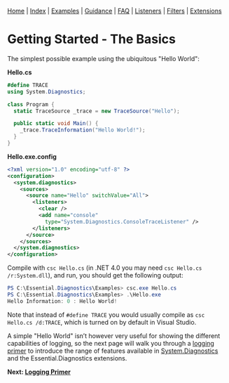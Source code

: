 [Home](../ReadMe.md) | [Index](Index.md) | [Examples](Examples.md) | [Guidance](Guidance.md) | [FAQ](FAQ.md) | [Listeners](Listeners.md) | [Filters](Filters.md) | [Extensions](Extensions.md)

# Getting Started - The Basics

The simplest possible example using the ubiquitous "Hello World":

**Hello.cs**
```c#
#define TRACE
using System.Diagnostics;

class Program {
  static TraceSource _trace = new TraceSource("Hello");

  public static void Main() {
    _trace.TraceInformation("Hello World!");
  }
}
```

**Hello.exe.config**
```xml
<?xml version="1.0" encoding="utf-8" ?>
<configuration>
  <system.diagnostics>
    <sources>
      <source name="Hello" switchValue="All">
        <listeners>
          <clear />
          <add name="console" 
            type="System.Diagnostics.ConsoleTraceListener" />
        </listeners>
      </source>
    </sources>
  </system.diagnostics>
</configuration>
```

Compile with `csc Hello.cs` (in .NET 4.0 you may need `csc Hello.cs /r:System.dll`), and run, you should get the following output:

```powershell
PS C:\Essential.Diagnostics\Examples> csc.exe Hello.cs
PS C:\Essential.Diagnostics\Examples> .\Hello.exe
Hello Information: 0 : Hello World!
```

Note that instead of `#define TRACE` you would usually compile as `csc Hello.cs /d:TRACE`, which is turned on by default in Visual Studio.

A simple "Hello World" isn’t however very useful for showing the different capabilities of logging, so the next page will walk you through a [logging primer](Logging-Primer.md) to introduce the range of features available in [System.Diagnostics](http://msdn.microsoft.com/en-us/library/system.diagnostics.aspx) and the Essential.Diagnostics extensions.

**Next: [Logging Primer](Logging-Primer.md)**
